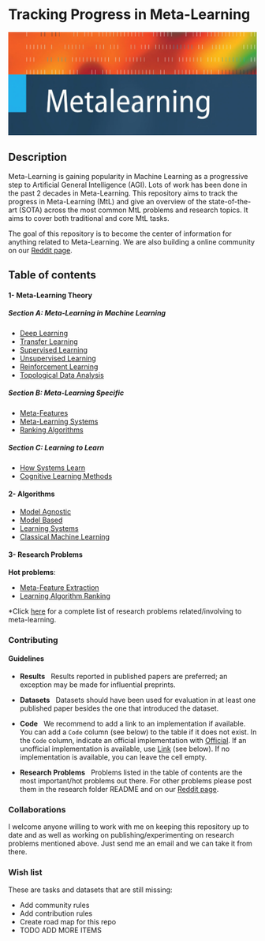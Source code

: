 # Tracking Progress in Meta-Learning

![Metaleanring](./resources/img/metalearning.png)

## Description


Meta-Learning is gaining popularity in Machine Learning as a progressive step to Artificial General Intelligence (AGI). Lots of work has been done in the past 2 decades in Meta-Learning. This repository aims to track the progress in Meta-Learning (MtL) and give an overview of the state-of-the-art (SOTA) across the most common MtL problems and research topics. It aims to cover both traditional and core MtL tasks.

The goal of this repository is to become the center of information for anything related to Meta-Learning. We are also building a online community on our [Reddit page]().


## Table of contents

#### 1- Meta-Learning Theory

##### Section A: Meta-Learning in Machine Learning 

- [Deep Learning]()
- [Transfer Learning]()
- [Supervised Learning]()
- [Unsupervised Learning]()
- [Reinforcement Learning]()
- [Topological Data Analysis]()

##### Section B: Meta-Learning Specific

- [Meta-Features]()
- [Meta-Learning Systems]()
- [Ranking Algorithms]()

##### Section C: Learning to Learn 

- [How Systems Learn]()
- [Cognitive Learning Methods]()

#### 2- Algorithms

<!--- Model Agnostic Meta-Learning
	- [Paper]()
	- [Code]()
- Reptile
	- [Paper]()
	- [Code]()
- Meta-SGD
	- [Paper]()
	- [Code]()-->

- [Model Agnostic]()
- [Model Based]()
- [Learning Systems]()
- [Classical Machine Learning]()

#### 3- Research Problems

**Hot problems**:

- [Meta-Feature Extraction]()
- [Learning Algorithm Ranking]()

*Click [here]() for a complete list of research problems related/involving to meta-learning.

### Contributing

#### Guidelines

- **Results** &nbsp; Results reported in published papers are preferred; an exception may be made for influential preprints.

- **Datasets** &nbsp; Datasets should have been used for evaluation in at least one published paper besides the one that introduced the dataset.

- **Code** &nbsp; We recommend to add a link to an implementation 
if available. You can add a `Code` column (see below) to the table if it does not exist.
In the `Code` column, indicate an official implementation with [Official](http://link_to_implementation).
If an unofficial implementation is available, use [Link](http://link_to_implementation) (see below).
If no implementation is available, you can leave the cell empty.

- **Research Problems** &nbsp; Problems listed in the table of contents are the most important/hot problems out there. For other problems please post them in the research folder README and on our [Reddit page]().

### Collaborations

I welcome anyone willing to work with me on keeping this repository up to date and as well as working on publishing/experimenting on research problems mentioned above. Just send me an email and we can take it from there.

### Wish list

These are tasks and datasets that are still missing:

- Add community rules
- Add contribution rules
- Create road map for this repo
- TODO ADD MORE ITEMS		
